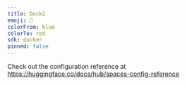 ```yaml
---
title: Dock2
emoji: 👀
colorFrom: blue
colorTo: red
sdk: docker
pinned: false
---
```


Check out the configuration reference at https://huggingface.co/docs/hub/spaces-config-reference
